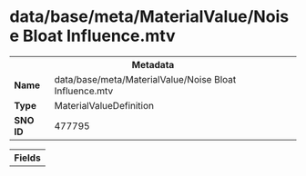 <h1>data/base/meta/MaterialValue/Noise Bloat Influence.mtv</h1><table><tr><th colspan="100%">Metadata</th></tr><tr><td><b>Name</b></td><td>data/base/meta/MaterialValue/Noise Bloat Influence.mtv</td></tr><tr><td><b>Type</b></td><td>MaterialValueDefinition</td></tr><tr><td><b>SNO ID</b></td><td>477795</td></tr></table>

<table><tr><th colspan="100%">Fields</th></tr></table>

